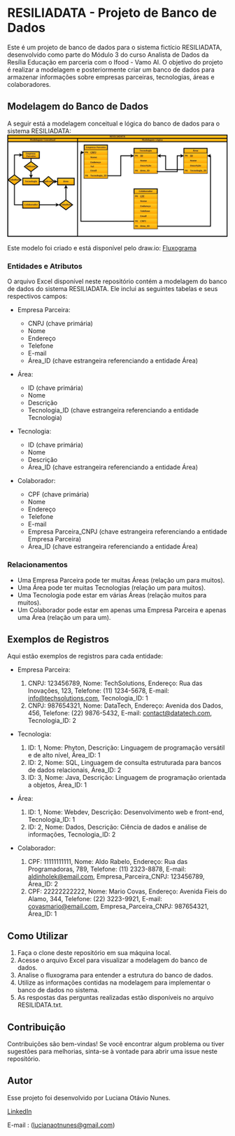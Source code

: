 # RESILIADATA - Projeto de Banco de Dados

Este é um projeto de banco de dados para o sistema fictício RESILIADATA, desenvolvido como parte do Módulo 3 do curso Analista de Dados da Resília Educação em parceria com o Ifood - Vamo AI. O objetivo do projeto é realizar a modelagem e posteriormente criar um banco de dados para armazenar informações sobre empresas parceiras, tecnologias, áreas e colaboradores.

## Modelagem do Banco de Dados

A seguir está a modelagem conceitual e lógica do banco de dados para o sistema RESILIADATA:
![Modelagem do Banco de Dados](https://github.com/luhonunes/Modelagem_RESILIADATA/blob/main/RESILIADATA.jpg?raw=true)

Este modelo foi criado e está disponível pelo draw.io:
[Fluxograma](https://drive.google.com/file/d/1DKdbUYS1lByDNjKKwq4Khy24UgVRCmc6/view?usp=sharing)

### Entidades e Atributos

O arquivo Excel disponível neste repositório contém a modelagem do banco de dados do sistema RESILIADATA. Ele inclui as seguintes tabelas e seus respectivos campos:

- Empresa Parceira:
  - CNPJ (chave primária)
  - Nome 
  - Endereço 
  - Telefone 
  - E-mail 
  - Área_ID (chave estrangeira referenciando a entidade Área)

- Área:
  - ID (chave primária)
  - Nome 
  - Descrição 
  - Tecnologia_ID (chave estrangeira referenciando a entidade Tecnologia)

- Tecnologia:
  - ID (chave primária)
  - Nome 
  - Descrição 
  - Área_ID (chave estrangeira referenciando a entidade Área)

- Colaborador:
  - CPF (chave primária)
  - Nome 
  - Endereço 
  - Telefone 
  - E-mail 
  - Empresa Parceira_CNPJ (chave estrangeira referenciando a entidade Empresa Parceira)
  - Área_ID (chave estrangeira referenciando a entidade Área)

### Relacionamentos

- Uma Empresa Parceira pode ter muitas Áreas (relação um para muitos).
- Uma Área pode ter muitas Tecnologias (relação um para muitos).
- Uma Tecnologia pode estar em várias Áreas (relação muitos para muitos).
- Um Colaborador pode estar em apenas uma Empresa Parceira e apenas uma Área (relação um para um).

## Exemplos de Registros

Aqui estão exemplos de registros para cada entidade:

- Empresa Parceira:
  1. CNPJ: 123456789, Nome: TechSolutions, Endereço: Rua das Inovações, 123, Telefone: (11) 1234-5678, E-mail: info@techsolutions.com, Tecnologia_ID: 1
  2. CNPJ: 987654321, Nome: DataTech, Endereço: Avenida dos Dados, 456, Telefone: (22) 9876-5432, E-mail: contact@datatech.com, Tecnologia_ID: 2

- Tecnologia:
  1. ID: 1, Nome: Phyton, Descrição: Linguagem de programação versátil e de alto nível, Área_ID: 1
  2. ID: 2, Nome: SQL, Linguagem de consulta estruturada para bancos de dados relacionais, Área_ID: 2
  3. ID: 3, Nome: Java, Descrição: Linguagem de programação orientada a objetos, Área_ID: 1

- Área:
  1. ID: 1, Nome: Webdev, Descrição: Desenvolvimento web e front-end, Tecnologia_ID: 1
  2. ID: 2, Nome: Dados, Descrição: Ciência de dados e análise de informações, Tecnologia_ID: 2

- Colaborador:
  1. CPF: 11111111111, Nome: Aldo Rabelo, Endereço: Rua das Programadoras, 789, Telefone: (11) 2323-8878, E-mail: aldinholek@email.com, Empresa_Parceira_CNPJ: 123456789, Área_ID: 2
  2. CPF: 22222222222, Nome: Mario Covas, Endereço: Avenida Fieis do Alamo, 344, Telefone: (22) 3223-9921, E-mail: covasmario@email.com, Empresa_Parceira_CNPJ: 987654321, Área_ID: 1

## Como Utilizar

1. Faça o clone deste repositório em sua máquina local.
2. Acesse o arquivo Excel para visualizar a modelagem do banco de dados.
3. Analise o fluxograma para entender a estrutura do banco de dados.
4. Utilize as informações contidas na modelagem para implementar o banco de dados no sistema.
5. As respostas das perguntas realizadas estão disponíveis no arquivo RESILIDATA.txt.

## Contribuição

Contribuições são bem-vindas! Se você encontrar algum problema ou tiver sugestões para melhorias, sinta-se à vontade para abrir uma issue neste repositório.

## Autor
Esse projeto foi desenvolvido por Luciana Otávio Nunes.

[LinkedIn](https://www.linkedin.com/in/luhonunes/)

E-mail : (lucianaotnunes@gmail.com)